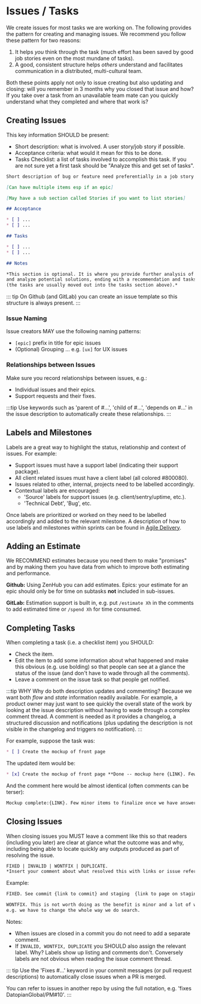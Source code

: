 # Issues / Tasks

We create issues for most tasks we are working on. The following provides the pattern for creating and managing issues. We recommend you follow these pattern for two reasons:

1. It helps *you* think through the task (much effort has been saved by good job stories even on the most mundane of tasks).
2. A good, consistent structure helps *others* understand and facilitates communication in a distributed, multi-cultural team.

Both these points apply not only to issue creating but also updating and closing: will you remember in 3 months why you closed that issue and how? If you take over a task from an unavailable team mate can you quickly understand what they completed and where that work is?

## Creating Issues

This key information SHOULD be present:

* Short description: what is involved. A user story/job story if possible.
* Acceptance criteria: what would it mean for this to be done.
* Tasks Checklist: a list of tasks involved to accomplish this task. If you are not sure yet a first task should be "Analyze this and get set of tasks".

```markdown
Short description of bug or feature need preferentially in a job story form.

[Can have multiple items esp if an epic]

[May have a sub section called Stories if you want to list stories]

## Acceptance

* [ ] ...
* [ ] ...

## Tasks

* [ ] ...
* [ ] ...

## Notes

*This section is optional. It is where you provide further analysis of the problem
and analyze potential solutions, ending with a recommendation and tasks
(the tasks are usually moved out into the tasks section above).*
```

::: tip
On Github (and GitLab) you can create an issue template so this structure is always present.
:::

### Issue Naming

Issue creators MAY use the following naming patterns:

* `[epic]` prefix in title for epic issues
* (Optional) Grouping ... e.g. `[ux]` for UX issues

### Relationships between Issues

Make sure you record relationships between issues, e.g.:

* Individual issues and their epics.
* Support requests and their fixes.

:::tip
Use keywords such as 'parent of #...', 'child of #...', 'depends on #...' in the issue description to automatically create these relationships.
:::

## Labels and Milestones

Labels are a great way to highlight the status, relationship and context of issues. For example:

* Support issues must have a support label (indicating their support package).
* All client related issues must have a client label (all colored #800080).
* Issues related to other, internal, projects need to be labelled accordingly.
* Contextual labels are encouraged:
  * 'Source' labels for support issues (e.g. client/sentry/uptime, etc.).
  * 'Technical Debt', 'Bug', etc.

Once labels are prioritized or worked on they need to be labelled accordingly and added to the relevant milestone. A description of how to use labels and milestones within sprints can be found in [Agile Delivery](/agile/).

## Adding an Estimate

We RECOMMEND estimates because you need them to make "promises" and by making them you have data from which to improve both estimating and performance.

**Github:** Using ZenHub you can add estimates. Epics: your estimate for an epic should only be for time on subtasks **not** included in sub-issues.

**GitLab:** Estimation support is built in, e.g. put `/estimate Xh` in the comments to add estimated time or `/spend Xh` for time consumed.

## Completing Tasks

When completing a task (i.e. a checklist item) you SHOULD:

* Check the item.
* Edit the item to add some information about what happened and make this obvious (e.g. use bolding) so that people can see at a glance the status of the issue (and don't have to wade through all the comments).
* Leave a comment on the issue task so that people get notified.

:::tip WHY
Why do both description updates and commenting? Because we want both *flow* and *state* information readily available. For example, a product owner may just want to see quickly the overall state of the work by looking at the issue description without having to wade through a complex comment thread. A comment is needed as it provides a changelog, a structured discussion and notifications (plus updating the description is not visible in the changelog and triggers no notification).
:::

For example, suppose the task was:

```markdown
* [ ] Create the mockup of front page
```

The updated item would be:

```markdown
* [x] Create the mockup of front page **Done -- mockup here {LINK}. Few minor items to finalize once we have answers from client**
```

And the comment here would be almost identical (often comments can be terser):

```markdown
Mockup complete:{LINK}. Few minor items to finalize once we have answers from client.
```

## Closing Issues

When closing issues you MUST leave a comment like this so that readers (including you later) are clear at glance what the outcome was and why, including being able to locate quickly any outputs produced as part of resolving the issue.

```markdown
FIXED | INVALID | WONTFIX | DUPLICATE.
*Insert your comment about what resolved this with links or issue references.*
```

Example:

```markdown
FIXED. See commit {link to commit} and staging  {link to page on staging that was changed}.
```

```markdown
WONTFIX. This is not worth doing as the benefit is minor and a lot of work to implement
e.g. we have to change the whole way we do search.
```

Notes:

* When issues are closed in a commit you do not need to add a separate comment.
* If `INVALID, WONTFIX, DUPLICATE` you SHOULD also assign the relevant label. Why? Labels show up listing and comments don't. Conversely labels are not obvious when reading the issue comment thread.

::: tip
Use the 'Fixes #...' keyword in your commit messages (or pull request descriptions) to automatically close issues when a PR is merged.

You can refer to issues in another repo by using the full notation, e.g. 'fixes DatopianGlobal/PM#10'.
:::
